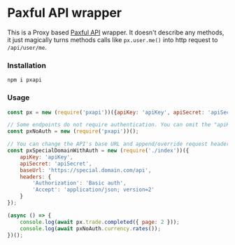 # Paxful API wrapper

This is a Proxy based [Paxful API](https://paxful.readthedocs.io/) wrapper.
It doesn't describe any methods, it just magically turns methods calls like `px.user.me()` into http request to `/api/user/me`.

### Installation
```
npm i pxapi
```

### Usage
```javascript
const px = new (require('pxapi'))({apiKey: 'apiKey', apiSecret: 'apiSecret'});

// Some endpoints do not require authentication. You can omit the "apiKey" and "apiSecret" params
const pxNoAuth = new (require('pxapi'))();

// You can change the API's base URL and append/override request headers if you want
const pxSpecialDomainWithAuth = new (require('./index'))({
    apiKey: 'apiKey',
    apiSecret: 'apiSecret',
    baseUrl: 'https://special.domain.com/api',
    headers: {
        'Authorization': 'Basic auth',
        'Accept': 'application/json; version=2'
    }
});

(async () => {
    console.log(await px.trade.completed({ page: 2 }));
    console.log(await pxNoAuth.currency.rates());
})();
```